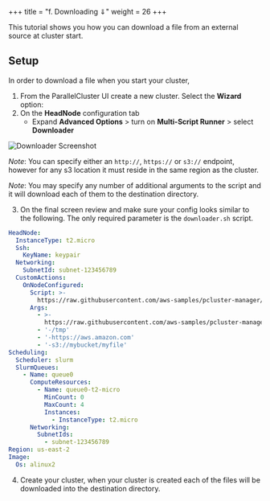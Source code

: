 
+++
title = "f. Downloading ⇓"
weight = 26
+++

This tutorial shows you how you can download a file from an external source at cluster start.

## Setup

In order to download a file when you start your cluster,

1. From the ParallelCluster UI create a new cluster. Select the **Wizard** option:
2. On the **HeadNode** configuration tab
    + Expand **Advanced Options** > turn on **Multi-Script Runner** > select **Downloader**

![Downloader Screenshot](06-downloading/downloader.png)

*Note*: You can specify either an `http://`, `https://` or `s3://` endpoint, however for any s3 location it must reside in the same region as the cluster.

*Note*: You may specify any number of additional arguments to the script and it will download each of them to the destination directory.


3. On the final screen review and make sure your config looks similar to the following. The only required parameter is the `downloader.sh` script.

```yaml
HeadNode:
  InstanceType: t2.micro
  Ssh:
    KeyName: keypair
  Networking:
    SubnetId: subnet-123456789
  CustomActions:
    OnNodeConfigured:
      Script: >-
        https://raw.githubusercontent.com/aws-samples/pcluster-manager/main/resources/scripts/multi-runner.py
      Args:
        - >-
          https://raw.githubusercontent.com/aws-samples/pcluster-manager/main/resources/scripts/downloader.sh
        - '-/tmp'
        - '-https://aws.amazon.com'
        - '-s3://mybucket/myfile'
Scheduling:
  Scheduler: slurm
  SlurmQueues:
    - Name: queue0
      ComputeResources:
        - Name: queue0-t2-micro
          MinCount: 0
          MaxCount: 4
          Instances:
            - InstanceType: t2.micro
      Networking:
        SubnetIds:
          - subnet-123456789
Region: us-east-2
Image:
  Os: alinux2
```

4. Create your cluster, when your cluster is created each of the files will be downloaded into the destination directory.
